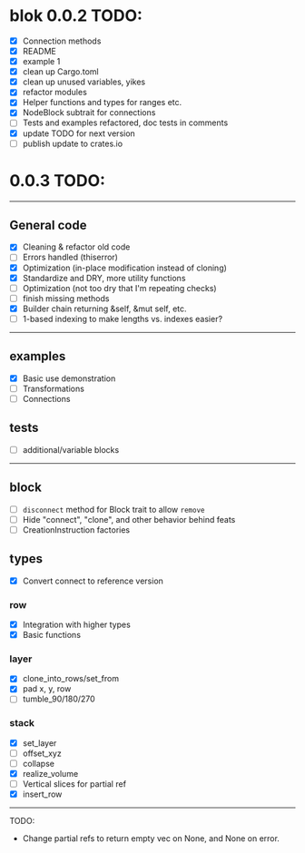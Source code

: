 
# blok 0.0.2 TODO:

- [x] Connection methods 
- [x] README
- [x] example 1
- [x] clean up Cargo.toml
- [x] clean up unused variables, yikes
- [x] refactor modules 
- [x] Helper functions and types for ranges etc.
- [x] NodeBlock subtrait for connections
- [ ] Tests and examples refactored, doc tests in comments
- [x] update TODO for next version
- [ ] publish update to crates.io

# 0.0.3 TODO:
----

## General code
- [x] Cleaning & refactor old code
- [ ] Errors handled (thiserror)
- [x] Optimization (in-place modification instead of cloning)
- [x] Standardize and DRY, more utility functions
- [ ] Optimization (not too dry that I'm repeating checks)
- [ ] finish missing methods
- [x] Builder chain returning &self, &mut self, etc.
- [ ] 1-based indexing to make lengths vs. indexes easier? 

----

## examples
- [x] Basic use demonstration
- [ ] Transformations 
- [ ] Connections

## tests
- [ ] additional/variable blocks

----

## block
- [ ] `disconnect` method for Block trait to allow `remove`
- [ ] Hide "connect", "clone", and other behavior behind feats
- [ ] CreationInstruction factories

## types
- [x] Convert connect to reference version

### row 
- [x] Integration with higher types
- [x] Basic functions

### layer 
- [x] clone_into_rows/set_from
- [x] pad x, y, row
- [ ] tumble_90/180/270

### stack 
- [x] set_layer 
- [ ] offset_xyz 
- [ ] collapse 
- [x] realize_volume
- [ ] Vertical slices for partial ref
- [x] insert_row

----

TODO:
- Change partial refs to return empty vec on None, and None on error.
